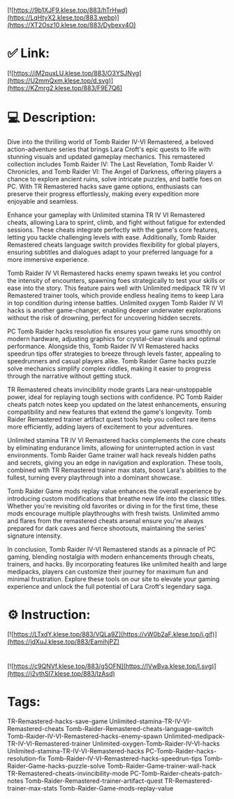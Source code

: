 [![https://9b1XJF9.klese.top/883/hTrHwd](https://LqHtyX2.klese.top/883.webp)](https://XT2Osz10.klese.top/883/Dybexv4O)
# ✅ Link:
[![https://iM2puxLU.klese.top/883/O3YSJNyg](https://U2mmQxm.klese.top/d.svg)](https://KZmrg2.klese.top/883/F9E7Q6)
# 💻 Description:
Dive into the thrilling world of Tomb Raider IV-VI Remastered, a beloved action-adventure series that brings Lara Croft's epic quests to life with stunning visuals and updated gameplay mechanics. This remastered collection includes Tomb Raider IV: The Last Revelation, Tomb Raider V: Chronicles, and Tomb Raider VI: The Angel of Darkness, offering players a chance to explore ancient ruins, solve intricate puzzles, and battle foes on PC. With TR Remastered hacks save game options, enthusiasts can preserve their progress effortlessly, making every expedition more enjoyable and seamless.



Enhance your gameplay with Unlimited stamina TR IV VI Remastered cheats, allowing Lara to sprint, climb, and fight without fatigue for extended sessions. These cheats integrate perfectly with the game's core features, letting you tackle challenging levels with ease. Additionally, Tomb Raider Remastered cheats language switch provides flexibility for global players, ensuring subtitles and dialogues adapt to your preferred language for a more immersive experience.



Tomb Raider IV VI Remastered hacks enemy spawn tweaks let you control the intensity of encounters, spawning foes strategically to test your skills or ease into the story. This feature pairs well with Unlimited medipack TR IV VI Remastered trainer tools, which provide endless healing items to keep Lara in top condition during intense battles. Unlimited oxygen Tomb Raider IV VI hacks is another game-changer, enabling deeper underwater explorations without the risk of drowning, perfect for uncovering hidden secrets.



PC Tomb Raider hacks resolution fix ensures your game runs smoothly on modern hardware, adjusting graphics for crystal-clear visuals and optimal performance. Alongside this, Tomb Raider IV VI Remastered hacks speedrun tips offer strategies to breeze through levels faster, appealing to speedrunners and casual players alike. Tomb Raider Game hacks puzzle solve mechanics simplify complex riddles, making it easier to progress through the narrative without getting stuck.



TR Remastered cheats invincibility mode grants Lara near-unstoppable power, ideal for replaying tough sections with confidence. PC Tomb Raider cheats patch notes keep you updated on the latest enhancements, ensuring compatibility and new features that extend the game's longevity. Tomb Raider Remastered trainer artifact quest tools help you collect rare items more efficiently, adding layers of excitement to your adventures.



Unlimited stamina TR IV VI Remastered hacks complements the core cheats by eliminating endurance limits, allowing for uninterrupted action in vast environments. Tomb Raider Game trainer wall hack reveals hidden paths and secrets, giving you an edge in navigation and exploration. These tools, combined with TR Remastered trainer max stats, boost Lara's abilities to the fullest, turning every playthrough into a dominant showcase.



Tomb Raider Game mods replay value enhances the overall experience by introducing custom modifications that breathe new life into the classic titles. Whether you're revisiting old favorites or diving in for the first time, these mods encourage multiple playthroughs with fresh twists. Unlimited ammo and flares from the remastered cheats arsenal ensure you're always prepared for dark caves and fierce shootouts, maintaining the series' signature intensity.



In conclusion, Tomb Raider IV-VI Remastered stands as a pinnacle of PC gaming, blending nostalgia with modern enhancements through cheats, trainers, and hacks. By incorporating features like unlimited health and large medipacks, players can customize their journey for maximum fun and minimal frustration. Explore these tools on our site to elevate your gaming experience and unlock the full potential of Lara Croft's legendary saga.

# ⚙️ Instruction:
[![https://LTxdY.klese.top/883/VQLa9Z](https://vW0b2aF.klese.top/i.gif)](https://jdXuJ.klese.top/883/EamihjPZ)
#
[![https://c9QNVf.klese.top/883/g5OFN](https://IVwBva.klese.top/l.svg)](https://j2vthSI7.klese.top/883/lzAsd)
# Tags:
TR-Remastered-hacks-save-game Unlimited-stamina-TR-IV-VI-Remastered-cheats Tomb-Raider-Remastered-cheats-language-switch Tomb-Raider-IV-VI-Remastered-hacks-enemy-spawn Unlimited-medipack-TR-IV-VI-Remastered-trainer Unlimited-oxygen-Tomb-Raider-IV-VI-hacks Unlimited-stamina-TR-IV-VI-Remastered-hacks PC-Tomb-Raider-hacks-resolution-fix Tomb-Raider-IV-VI-Remastered-hacks-speedrun-tips Tomb-Raider-Game-hacks-puzzle-solve Tomb-Raider-Game-trainer-wall-hack TR-Remastered-cheats-invincibility-mode PC-Tomb-Raider-cheats-patch-notes Tomb-Raider-Remastered-trainer-artifact-quest TR-Remastered-trainer-max-stats Tomb-Raider-Game-mods-replay-value






